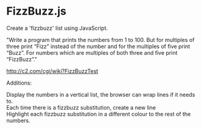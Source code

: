 # FizzBuzz.js

Create a 'fizzbuzz' list using JavaScript.

"Write a program that prints the numbers from 1 to 100. But for multiples of three print “Fizz” instead of the number and for the multiples of five print “Buzz”. For numbers which are multiples of both three and five print “FizzBuzz”."

http://c2.com/cgi/wiki?FizzBuzzTest

Additions:

Display the numbers in a vertical list, the browser can wrap lines if it needs to.  
Each time there is a fizzbuzz substitution, create a new line  
Highlight each fizzbuzz substitution in a different colour to the rest of the numbers.  


